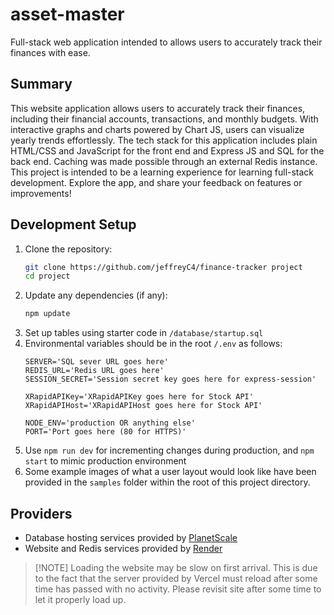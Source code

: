 # asset-master
Full-stack web application intended to allows users to accurately track their finances with ease.

## Summary
This website application allows users to accurately track their finances, including their financial accounts, transactions, and monthly budgets.  With interactive graphs and charts powered by Chart JS, users can visualize yearly trends effortlessly. The tech stack for this application includes plain HTML/CSS and JavaScript for the front end and Express JS and SQL for the back end. Caching was made possible through an external Redis instance. This project is intended to be a learning experience for learning full-stack development. Explore the app, and share your feedback on features or improvements!

## Development Setup
1. Clone the repository:
    ```bash
    git clone https://github.com/jeffreyC4/finance-tracker project
    cd project
    ```
2. Update any dependencies (if any):
    ```bash
    npm update
    ```
3. Set up tables using starter code in `/database/startup.sql`
4. Environmental variables should be in the root `/.env` as follows:
   ```.env
   SERVER='SQL sever URL goes here'
   REDIS_URL='Redis URL goes here'
   SESSION_SECRET='Session secret key goes here for express-session'

   XRapidAPIKey='XRapidAPIKey goes here for Stock API'
   XRapidAPIHost='XRapidAPIHost goes here for Stock API'

   NODE_ENV='production OR anything else'
   PORT='Port goes here (80 for HTTPS)'
   ```
5. Use `npm run dev` for incrementing changes during production, and `npm start` to mimic production environment
6. Some example images of what a user layout would look like have been provided in the `samples` folder within the root of this project directory.

## Providers
- Database hosting services provided by [PlanetScale](https://planetscale.com/)
- Website and Redis services provided by [Render](https://render.com/)

> [!NOTE] Loading the website may be slow on first arrival. This is due to the fact that the server provided by Vercel must reload after some time has passed with no activity. Please revisit site after some time to let it properly load up.